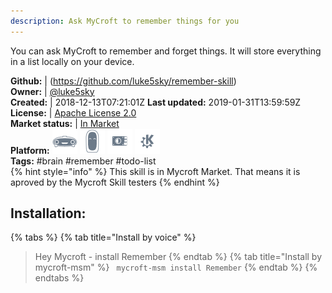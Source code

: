 ```yaml
---
description: Ask MyCroft to remember things for you
---
```

You can ask MyCroft to remember and forget things.
It will store everything in a list locally on your device.

**Github:** | (https://github.com/luke5sky/remember-skill)  
**Owner:** | [@luke5sky](https://github.com/luke5sky)  
**Created:** | 2018-12-13T07:21:01Z  **Last updated:** 2019-01-31T13:59:59Z  
**License:** | [Apache License 2.0](https://api.github.com/licenses/apache-2.0)  
**Market status:** | [In Market](https://market.mycroft.ai/skill/remember)  
**Platform:**   ![](.gitbook/assets/mark-1-icon.png)  ![](.gitbook/assets/mark-2-icon.png)  ![](.gitbook/assets/picroft-icon.png)  ![](.gitbook/assets/kde.png)   
**Tags:** \#brain \#remember \#todo-list   
{% hint style="info" %}
This skill is in Mycroft Market. That means it is aproved by the Mycroft Skill testers
{% endhint %}
    
## Installation:  
{% tabs %}
{% tab title="Install by voice" %}
> Hey Mycroft - install Remember
{% endtab %}
  {% tab title="Install by mycroft-msm" %}
``` mycroft-msm install Remember```
{% endtab %}
  {% endtabs %}
  